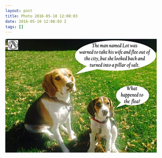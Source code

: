 ```yaml
---
layout: post
title: Photo 2016-05-10 12:08:03
date: 2016-05-10 12:08:03 Z
tags: []
---
```

![](/media/2016/05/144144291859.jpg)

